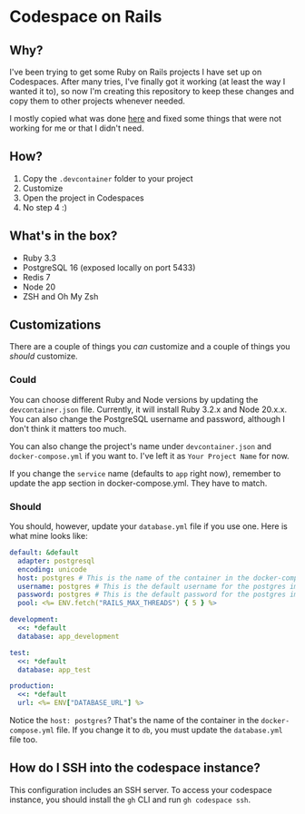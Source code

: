 # Codespace on Rails

## Why?

I've been trying to get some Ruby on Rails projects I have set up on Codespaces. After many tries, I've finally got it working (at least the way I wanted it to), so now I'm creating this repository to keep these changes and copy them to other projects whenever needed.

I mostly copied what was done [here](https://github.com/microsoft/vscode-dev-containers/tree/main/containers/ruby-rails-postgres) and fixed some things that were not working for me or that I didn't need.

## How?

1. Copy the `.devcontainer` folder to your project
2. Customize
3. Open the project in Codespaces
4. No step 4 :)

## What's in the box?

- Ruby 3.3
- PostgreSQL 16 (exposed locally on port 5433)
- Redis 7
- Node 20
- ZSH and Oh My Zsh

## Customizations

There are a couple of things you _can_ customize and a couple of things you _should_ customize.

### Could

You can choose different Ruby and Node versions by updating the `devcontainer.json` file. Currently, it will install Ruby 3.2.x and Node 20.x.x. You can also change the PostgreSQL username and password, although I don't think it matters too much.

You can also change the project's name under `devcontainer.json` and `docker-compose.yml` if you want to. I've left it as `Your Project Name` for now.

If you change the `service` name (defaults to `app` right now), remember to update the app section in docker-compose.yml. They have to match.

### Should

You should, however, update your `database.yml` file if you use one. Here is what mine looks like:

```yaml
default: &default
  adapter: postgresql
  encoding: unicode
  host: postgres # This is the name of the container in the docker-compose.yml file
  username: postgres # This is the default username for the postgres image
  password: postgres # This is the default password for the postgres image
  pool: <%= ENV.fetch("RAILS_MAX_THREADS") { 5 } %>

development:
  <<: *default
  database: app_development

test:
  <<: *default
  database: app_test

production:
  <<: *default
  url: <%= ENV["DATABASE_URL"] %>
```

Notice the `host: postgres`? That's the name of the container in the `docker-compose.yml` file. If you change it to `db`, you must update the `database.yml` file too.

## How do I SSH into the codespace instance?

This configuration includes an SSH server. To access your codespace instance, you should install the `gh` CLI and run `gh codespace ssh`.
